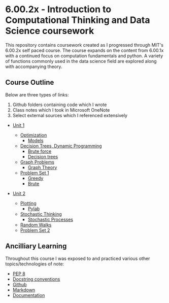# 6.00.2x - Introduction to Computational Thinking and Data Science coursework

This repository contains coursework created as I progressed through MIT's 6.00.2x self paced course. The course expands on the content from 6.00.1x with a continued focus on computation fundamentals and python. A variety of functions commonly used in the data science field are explored along with accompanying theory.

## Course Outline

Below are three types of links:

1. Github folders containing code which I wrote
2. Class notes which I took in Microsoft OneNote
3. Select external sources which I referenced extensively

* [Unit 1](https://github.com/stolenpromises/6.00.2x/tree/main/unit_1)
  * [Optimization](https://github.com/stolenpromises/6.00.2x/tree/main/unit_1/lecture_1)
    * [Models](https://1drv.ms/u/s!ApsU6S6qm6qXg_VaFmMm2Ko6BNXYYA?wd=target%286.00.2x.one%7C9E0A2EBD-A05A-4B90-9E34-43DB6D91FCED%2Foptimization%20models%7CE6E239ED-E59F-4DAD-A363-C21D303AB996%2F%29)
  * [Decision Trees, Dynamic Programming](https://github.com/stolenpromises/6.00.2x/tree/main/unit_1/lecture_2)
    * [Brute force](https://1drv.ms/u/s!ApsU6S6qm6qXg_VaFmMm2Ko6BNXYYA?wd=target%286.00.2x.one%7C9E0A2EBD-A05A-4B90-9E34-43DB6D91FCED%2Fbrute%20force%20algorithm%7CEAEE6989-887E-4799-9EDA-B8DA3EAC40B8%2F%29)
    * [Decision trees]( https://1drv.ms/u/s!ApsU6S6qm6qXg_VaFmMm2Ko6BNXYYA?wd=target%286.00.2x.one%7C9E0A2EBD-A05A-4B90-9E34-43DB6D91FCED%2Fdynamic%20programming%7C526FB592-FA29-4758-B32C-592ABDEA1168%2F%29)
  * [Graph Problems](https://github.com/stolenpromises/6.00.2x/tree/main/unit_1/lecture_3)
    * [Graph Theory](https://1drv.ms/u/s!ApsU6S6qm6qXg_VaFmMm2Ko6BNXYYA?wd=target%286.00.2x.one%7C9E0A2EBD-A05A-4B90-9E34-43DB6D91FCED%2Fgraph%20theory%7CCEED290A-28D7-4827-A6C0-48D26C2D44A1%2F%29)
  * [Problem Set 1](https://github.com/stolenpromises/6.00.2x/tree/main/unit_1/problem_set_1)
    * [Greedy](https://1drv.ms/u/s!ApsU6S6qm6qXg_VaFmMm2Ko6BNXYYA?wd=target%286.00.2x.one%7C9E0A2EBD-A05A-4B90-9E34-43DB6D91FCED%2Fpart%201%20greedy%20algorithm%7CE6DA534A-8944-445B-96E8-303CAFDE6D6E%2F%29)
    * [Brute](https://1drv.ms/u/s!ApsU6S6qm6qXg_VaFmMm2Ko6BNXYYA?wd=target%286.00.2x.one%7C9E0A2EBD-A05A-4B90-9E34-43DB6D91FCED%2Fpart%202%20brute%20force%20algorithm%7C7DE056A5-F4EB-4CDF-A9BE-D348E21A4E18%2F%29)

* [Unit 2](https://github.com/stolenpromises/6.00.2x/tree/main/unit_2)
  * [Plotting](https://github.com/stolenpromises/6.00.2x/tree/main/unit_2/lecture_4)
    * [Pylab](https://onedrive.live.com/redir?resid=97AA9BAA2EE9149B%2164218&authkey=%21ABZjJtiqOgTV2GA&page=View&wd=target%286.00.1x.one%7C57cceeb8-2978-4754-be51-d92a69c101d3%2Fpylab%7C0db88e39-94de-400d-8baa-931ef99e9689%2F%29&wdorigin=703)
  * [Stochastic Thinking](https://github.com/stolenpromises/6.00.2x/tree/main/unit_2/lecture_5)
    * [Stochastic Processes](https://1drv.ms/u/s!ApsU6S6qm6qXg_VaFmMm2Ko6BNXYYA?wd=target%286.00.2x.one%7C9E0A2EBD-A05A-4B90-9E34-43DB6D91FCED%2Fstochastic%20processes%7CF33CD880-33AF-4DD9-B230-539AF7A1FF15%2F%29)
   * [Random Walks](https://1drv.ms/u/s!ApsU6S6qm6qXg_VaFmMm2Ko6BNXYYA?wd=target%286.00.2x.one%7C9E0A2EBD-A05A-4B90-9E34-43DB6D91FCED%2Frandom%20walks%7C1301E7AB-5580-4F53-8B66-2659577600CB%2F%29)
  * [Problem Set 2](https://github.com/stolenpromises/6.00.2x/tree/main/unit_2/problem_set_2)
  
## Ancilliary Learning

Throughout this course I was exposed to and practiced various other topics/technologies of note:
* [PEP 8](https://www.python.org/dev/peps/pep-0008/)
 * [Docstring conventions](https://www.python.org/dev/peps/pep-0257/#id17)
* [Github](https://github.com/stolenpromises/github-slideshow)
 * [Markdown](https://guides.github.com/features/mastering-markdown/)
 * [Documentation](https://guides.github.com/features/wikis/)
